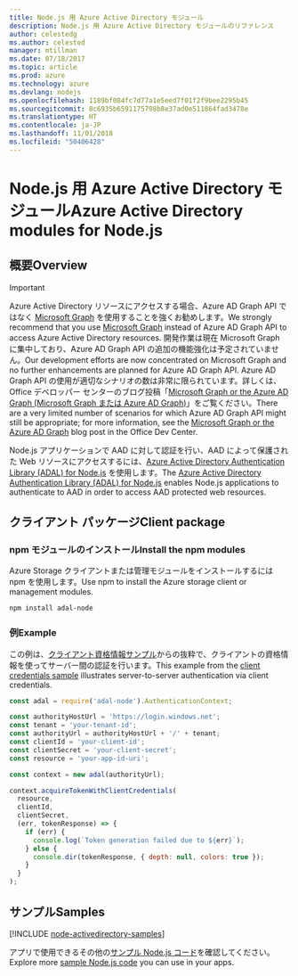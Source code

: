 ```yaml
---
title: Node.js 用 Azure Active Directory モジュール
description: Node.js 用 Azure Active Directory モジュールのリファレンス
author: celestedg
ms.author: celested
manager: mtillman
ms.date: 07/18/2017
ms.topic: article
ms.prod: azure
ms.technology: azure
ms.devlang: nodejs
ms.openlocfilehash: 1189bf084fc7d77a1e5eed7f01f2f9bee2295b45
ms.sourcegitcommit: 8c6935b6591175798b8e37ad0e511864fad3478e
ms.translationtype: HT
ms.contentlocale: ja-JP
ms.lasthandoff: 11/01/2018
ms.locfileid: "50406428"
---
```

# <a name="azure-active-directory-modules-for-nodejs"></a><span data-ttu-id="099df-103">Node.js 用 Azure Active Directory モジュール</span><span class="sxs-lookup"><span data-stu-id="099df-103">Azure Active Directory modules for Node.js</span></span>

## <a name="overview"></a><span data-ttu-id="099df-104">概要</span><span class="sxs-lookup"><span data-stu-id="099df-104">Overview</span></span>

> [!IMPORTANT]
> <span data-ttu-id="099df-105">Azure Active Directory リソースにアクセスする場合、Azure AD Graph API ではなく [Microsoft Graph](https://graph.microsoft.io/) を使用することを強くお勧めします。</span><span class="sxs-lookup"><span data-stu-id="099df-105">We strongly recommend that you use [Microsoft Graph](https://graph.microsoft.io/) instead of Azure AD Graph API to access Azure Active Directory resources.</span></span> <span data-ttu-id="099df-106">開発作業は現在 Microsoft Graph に集中しており、Azure AD Graph API の追加の機能強化は予定されていません。</span><span class="sxs-lookup"><span data-stu-id="099df-106">Our development efforts are now concentrated on Microsoft Graph and no further enhancements are planned for Azure AD Graph API.</span></span> <span data-ttu-id="099df-107">Azure AD Graph API の使用が適切なシナリオの数は非常に限られています。詳しくは、Office デベロッパー センターのブログ投稿「[Microsoft Graph or the Azure AD Graph (Microsoft Graph または Azure AD Graph)](https://dev.office.com/blogs/microsoft-graph-or-azure-ad-graph)」をご覧ください。</span><span class="sxs-lookup"><span data-stu-id="099df-107">There are a very limited number of scenarios for which Azure AD Graph API might still be appropriate; for more information, see the [Microsoft Graph or the Azure AD Graph](https://dev.office.com/blogs/microsoft-graph-or-azure-ad-graph) blog post in the Office Dev Center.</span></span>

<span data-ttu-id="099df-108">Node.js アプリケーションで AAD に対して認証を行い、AAD によって保護された Web リソースにアクセスするには、[Azure Active Directory Authentication Library (ADAL) for Node.js](https://www.npmjs.com/package/adal-node) を使用します。</span><span class="sxs-lookup"><span data-stu-id="099df-108">The [Azure Active Directory Authentication Library (ADAL) for Node.js](https://www.npmjs.com/package/adal-node) enables Node.js applications to authenticate to AAD in order to access AAD protected web resources.</span></span>

## <a name="client-package"></a><span data-ttu-id="099df-109">クライアント パッケージ</span><span class="sxs-lookup"><span data-stu-id="099df-109">Client package</span></span>

### <a name="install-the-npm-modules"></a><span data-ttu-id="099df-110">npm モジュールのインストール</span><span class="sxs-lookup"><span data-stu-id="099df-110">Install the npm modules</span></span>

<span data-ttu-id="099df-111">Azure Storage クライアントまたは管理モジュールをインストールするには npm を使用します。</span><span class="sxs-lookup"><span data-stu-id="099df-111">Use npm to install the Azure storage client or management modules.</span></span>

```bash
npm install adal-node
```   

### <a name="example"></a><span data-ttu-id="099df-112">例</span><span class="sxs-lookup"><span data-stu-id="099df-112">Example</span></span>

<span data-ttu-id="099df-113">この例は、[クライアント資格情報サンプル](https://github.com/MSOpenTech/azure-activedirectory-library-for-nodejs/blob/master/sample/client-credentials-sample.js)からの抜粋で、クライアントの資格情報を使ってサーバー間の認証を行います。</span><span class="sxs-lookup"><span data-stu-id="099df-113">This example from the [client credentials sample](https://github.com/MSOpenTech/azure-activedirectory-library-for-nodejs/blob/master/sample/client-credentials-sample.js) illustrates server-to-server authentication via client credentials.</span></span>

```javascript
const adal = require('adal-node').AuthenticationContext;

const authorityHostUrl = 'https://login.windows.net';
const tenant = 'your-tenant-id';
const authorityUrl = authorityHostUrl + '/' + tenant;
const clientId = 'your-client-id';
const clientSecret = 'your-client-secret';
const resource = 'your-app-id-uri';

const context = new adal(authorityUrl);

context.acquireTokenWithClientCredentials(
  resource,
  clientId,
  clientSecret,
  (err, tokenResponse) => {
    if (err) {
      console.log(`Token generation failed due to ${err}`);
    } else {
      console.dir(tokenResponse, { depth: null, colors: true });
    }
  }
);
```

## <a name="samples"></a><span data-ttu-id="099df-114">サンプル</span><span class="sxs-lookup"><span data-stu-id="099df-114">Samples</span></span>

[!INCLUDE [node-activedirectory-samples](../docs-ref-conceptual/includes/activedirectory-samples.md)]

<span data-ttu-id="099df-115">アプリで使用できるその他の[サンプル Node.js コード](https://azure.microsoft.com/resources/samples/?platform=nodejs)を確認してください。</span><span class="sxs-lookup"><span data-stu-id="099df-115">Explore more [sample Node.js code](https://azure.microsoft.com/resources/samples/?platform=nodejs) you can use in your apps.</span></span>
